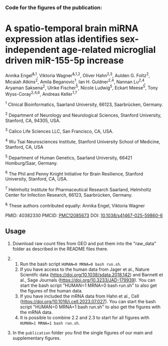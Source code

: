 ### Code for the figures of the publication:

# A spatio-temporal brain miRNA expression atlas identifies sex-independent age-related microglial driven miR-155-5p increase

Annika Engel<sup>&,1</sup>, Viktoria Wagner<sup>&,1,2</sup>, Oliver Hahn<sup>2,3</sup>, Aulden G. Foltz<sup>2</sup>, Micaiah Atkins<sup>2</sup>, Amila Beganovic<sup>1</sup>, Ian H. Guldner<sup>2,4</sup>, Nannan Lu<sup>2,4</sup>, Aryaman Saksena<sup>2</sup>, Ulrike Fischer<sup>5</sup>, Nicole Ludwig<sup>5</sup>, Eckart Meese<sup>5</sup>, Tony Wyss-Coray<sup>2,4,6</sup>, Andreas Keller<sup>1,7</sup>

<sup>1</sup> Clinical Bioinformatics, Saarland University, 66123, Saarbrücken, Germany.

<sup>2</sup> Department of Neurology and Neurological Sciences, Stanford University, Stanford, CA, 94305, USA.

<sup>3</sup> Calico Life Sciences LLC, San Francisco, CA, USA.

<sup>4</sup> Wu Tsai Neurosciences Institute, Stanford University School of Medicine, Stanford, CA, USA

<sup>5</sup> Department of Human Genetics, Saarland University, 66421 Homburg/Saar, Germany.

<sup>6</sup> The Phil and Penny Knight Initiative for Brain Resilience, Stanford University, Stanford, CA, USA.

<sup>7</sup> Helmholtz Institute for Pharmaceutical Research Saarland, Helmholtz Center for Infection Research, 66123, Saarbrücken, Germany.

<sup>&</sup> These authors contributed equally: Annika Engel, Viktoria Wagner

PMID: 40382330 PMCID: [PMC12085673](https://pmc.ncbi.nlm.nih.gov/articles/PMC12085673/) DOI: [10.1038/s41467-025-59860-6](https://doi.org/10.1038/s41467-025-59860-6)

## Usage
1. Download raw count files from GEO and put them into the "raw_data" folder as described in the README files there.

2.
    1. Run the bash script `HUMAN=0 MRNA=0 bash run.sh`.
    2. If you have access to the human data from Jager et al., Nature Scientifc data (https://doi.org/10.1038/sdata.2018.142) and Bannett et al., Sage Journals (https://doi.org/10.3233/JAD-179939). You can start the bash script "HUMAN=1 MRNA=0 bash run.sh" to also get the figures of the human data.
    3. If you have included the mRNA data from Hahn et al., Cell (https://doi.org/10.1016/j.cell.2023.07.027). You can start the bash script "HUMAN=0 MRNA=1 bash run.sh" to also get the figures with the mRNA data.
    4. It is possible to combine 2.2 and 2.3 to start for all figures with `HUMAN=1 MRNA=1 bash run.sh`.

3. In the `publication` folder you find the single figures of our main and supplementary figures.
